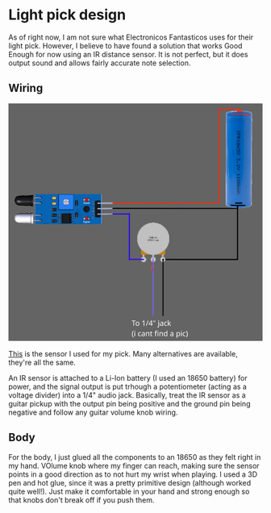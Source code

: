 # Light pick design
As of right now, I am not sure what Electronicos Fantasticos uses for their light pick.
However, I believe to have found a solution that works Good Enough for now using an IR distance sensor.
It is not perfect, but it does output sound and allows fairly accurate note selection.

## Wiring
![](Light_pick_wiring_guide.png)

[This](https://www.amazon.ca/gp/product/B07D3PHQT8/ref=ppx_yo_dt_b_search_asin_title?ie=UTF8&psc=1) is the sensor I used for my pick. Many alternatives are available, they're all the same.

An IR sensor is attached to a Li-Ion battery (I used an 18650 battery) for power, and the signal output is put trhough a potentiometer (acting as a voltage divider) into a 1/4" audio jack.
Basically, treat the IR sensor as a guitar pickup with the output pin being positive and the ground pin being negative and follow any guitar volume knob wiring.


## Body

For the body, I just glued all the components to an 18650 as they felt right in my hand. VOlume knob where my finger can reach, making sure the sensor points in a good direction as to not hurt my wrist when playing.
I used a 3D pen and hot glue, since it was a pretty primitive design (although worked quite well!). Just make it comfortable in your hand and strong enough so that knobs don't break off if you push them.
